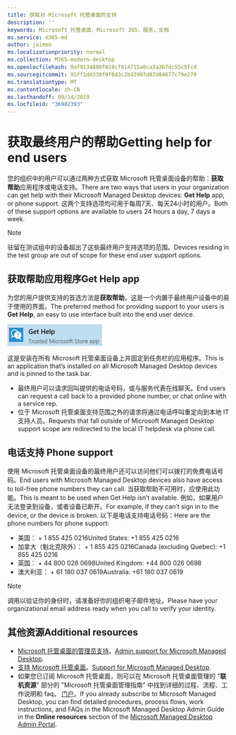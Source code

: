 ```yaml
---
title: 获取对 Microsoft 托管桌面的支持
description: ''
keywords: Microsoft 托管桌面，Microsoft 365，服务，文档
ms.service: m365-md
author: jaimeo
ms.localizationpriority: normal
ms.collection: M365-modern-desktop
ms.openlocfilehash: 0af9134880f018cf814715a8ca3a3b7dc55c5fcd
ms.sourcegitcommit: 91ff1d4339f0f043c2b43997d87d84677c79e279
ms.translationtype: MT
ms.contentlocale: zh-CN
ms.lasthandoff: 09/14/2019
ms.locfileid: "36982393"
---
```

# <a name="getting-help-for-end-users"></a><span data-ttu-id="c8ccf-103">获取最终用户的帮助</span><span class="sxs-lookup"><span data-stu-id="c8ccf-103">Getting help for end users</span></span>

<span data-ttu-id="c8ccf-104">您的组织中的用户可以通过两种方式获取 Microsoft 托管桌面设备的帮助：**获取帮助**应用程序或电话支持。</span><span class="sxs-lookup"><span data-stu-id="c8ccf-104">There are two ways that users in your organization can get help with their Microsoft Managed Desktop devices: **Get Help** app, or phone support.</span></span> <span data-ttu-id="c8ccf-105">这两个支持选项均可用于每周7天、每天24小时的用户。</span><span class="sxs-lookup"><span data-stu-id="c8ccf-105">Both of these support options are available to users 24 hours a day, 7 days a week.</span></span> 
>[!NOTE]
><span data-ttu-id="c8ccf-106">驻留在测试组中的设备超出了这些最终用户支持选项的范围。</span><span class="sxs-lookup"><span data-stu-id="c8ccf-106">Devices residing in the test group are out of scope for these end user support options.</span></span> 

## <a name="get-help-app"></a><span data-ttu-id="c8ccf-107">获取帮助应用程序</span><span class="sxs-lookup"><span data-stu-id="c8ccf-107">Get Help app</span></span>

<span data-ttu-id="c8ccf-108">为您的用户提供支持的首选方法是**获取帮助**，这是一个内置于最终用户设备中的易于使用的界面。</span><span class="sxs-lookup"><span data-stu-id="c8ccf-108">The preferred method for providing support to your users is **Get Help**, an easy to use interface built into the end user device.</span></span>  

![获取帮助](images/get-help.png)

<span data-ttu-id="c8ccf-110">这是安装在所有 Microsoft 托管桌面设备上并固定到任务栏的应用程序。</span><span class="sxs-lookup"><span data-stu-id="c8ccf-110">This is an application that’s installed on all Microsoft Managed Desktop devices and is pinned to the task bar.</span></span> 

- <span data-ttu-id="c8ccf-111">最终用户可以请求回叫提供的电话号码，或与服务代表在线聊天。</span><span class="sxs-lookup"><span data-stu-id="c8ccf-111">End users can request a call back to a provided phone number, or chat online with a service rep.</span></span>
- <span data-ttu-id="c8ccf-112">位于 Microsoft 托管桌面支持范围之外的请求将通过电话呼叫重定向到本地 IT 支持人员。</span><span class="sxs-lookup"><span data-stu-id="c8ccf-112">Requests that fall outside of Microsoft Managed Desktop support scope are redirected to the local IT helpdesk via phone call.</span></span>  

## <a name="phone-support"></a><span data-ttu-id="c8ccf-113">电话支持 </span><span class="sxs-lookup"><span data-stu-id="c8ccf-113">Phone support</span></span>

<span data-ttu-id="c8ccf-114">使用 Microsoft 托管桌面设备的最终用户还可以访问他们可以拨打的免费电话号码。</span><span class="sxs-lookup"><span data-stu-id="c8ccf-114">End users with Microsoft Managed Desktop devices also have access to toll-free phone numbers they can call.</span></span> <span data-ttu-id="c8ccf-115">当获取帮助不可用时，应使用此功能。</span><span class="sxs-lookup"><span data-stu-id="c8ccf-115">This is meant to be used when Get Help isn’t available.</span></span> <span data-ttu-id="c8ccf-116">例如，如果用户无法登录到设备，或者设备已断开。</span><span class="sxs-lookup"><span data-stu-id="c8ccf-116">For example, if they can’t sign in to the device, or the device is broken.</span></span> <span data-ttu-id="c8ccf-117">以下是电话支持电话号码：</span><span class="sxs-lookup"><span data-stu-id="c8ccf-117">Here are the phone numbers for phone support:</span></span>

- <span data-ttu-id="c8ccf-118">美国： + 1 855 425 0216</span><span class="sxs-lookup"><span data-stu-id="c8ccf-118">United States: +1 855 425 0216</span></span>
- <span data-ttu-id="c8ccf-119">加拿大（魁北克除外）： + 1 855 425 0216</span><span class="sxs-lookup"><span data-stu-id="c8ccf-119">Canada (excluding Quebec): +1 855 425 0216</span></span>
- <span data-ttu-id="c8ccf-120">英国： + 44 800 026 0698</span><span class="sxs-lookup"><span data-stu-id="c8ccf-120">United Kingdom: +44 800 026 0698</span></span>
- <span data-ttu-id="c8ccf-121">澳大利亚： + 61 180 037 0619</span><span class="sxs-lookup"><span data-stu-id="c8ccf-121">Australia: +61 180 037 0619</span></span>

>[!NOTE]
><span data-ttu-id="c8ccf-122">调用以验证你的身份时，请准备好你的组织电子邮件地址。</span><span class="sxs-lookup"><span data-stu-id="c8ccf-122">Please have your organizational email address ready when you call to verify your identity.</span></span> 

## <a name="additional-resources"></a><span data-ttu-id="c8ccf-123">其他资源</span><span class="sxs-lookup"><span data-stu-id="c8ccf-123">Additional resources</span></span>
- <span data-ttu-id="c8ccf-124">[Microsoft 托管桌面的管理员支持](admin-support.md)。</span><span class="sxs-lookup"><span data-stu-id="c8ccf-124">[Admin support for Microsoft Managed Desktop](admin-support.md).</span></span> 
- <span data-ttu-id="c8ccf-125">[支持 Microsoft 托管桌面](../service-description/support.md)。</span><span class="sxs-lookup"><span data-stu-id="c8ccf-125">[Support for Microsoft Managed Desktop](../service-description/support.md).</span></span>
- <span data-ttu-id="c8ccf-126">如果您已订阅 Microsoft 托管桌面，则可以在 Microsoft 托管桌面管理的 "**联机资源**" 部分的 "Microsoft 托管桌面管理指南" 中找到详细的过程、流程、工作说明和 faq。 [门户](https://aka.ms/mwaasportal)。</span><span class="sxs-lookup"><span data-stu-id="c8ccf-126">If you already subscribe to Microsoft Managed Desktop, you can find detailed procedures, process flows, work instructions, and FAQs in the Microsoft Managed Desktop Admin Guide in the **Online resources** section of the [Microsoft Managed Desktop Admin Portal](https://aka.ms/mwaasportal).</span></span>
